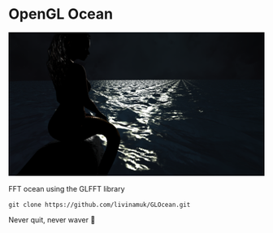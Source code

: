 ﻿# OpenGL Ocean

![Screenshot](Screenshot.png)

FFT ocean using the GLFFT library

```
git clone https://github.com/livinamuk/GLOcean.git
```

Never quit, never waver 🌹
